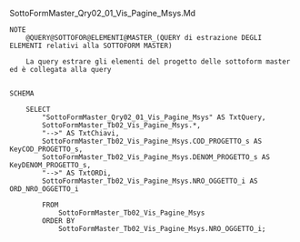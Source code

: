 SottoFormMaster_Qry02_01_Vis_Pagine_Msys.Md
	
	NOTE
		@QUERY@SOTTOFOR@ELEMENTI@MASTER_(QUERY di estrazione DEGLI ELEMENTI relativi alla SOTTOFORM MASTER)

		La query estrare gli elementi del progetto delle sottoform master ed è collegata alla query 


	SCHEMA

		SELECT 
			"SottoFormMaster_Qry02_01_Vis_Pagine_Msys" AS TxtQuery, 
			SottoFormMaster_Tb02_Vis_Pagine_Msys.*, 
			"-->" AS TxtChiavi, 
			SottoFormMaster_Tb02_Vis_Pagine_Msys.COD_PROGETTO_s AS KeyCOD_PROGETTO_s, 
			SottoFormMaster_Tb02_Vis_Pagine_Msys.DENOM_PROGETTO_s AS KeyDENOM_PROGETTO_s, 
			"-->" AS TxtORDi, 
			SottoFormMaster_Tb02_Vis_Pagine_Msys.NRO_OGGETTO_i AS ORD_NRO_OGGETTO_i

			FROM 
				SottoFormMaster_Tb02_Vis_Pagine_Msys
			ORDER BY 
				SottoFormMaster_Tb02_Vis_Pagine_Msys.NRO_OGGETTO_i;
